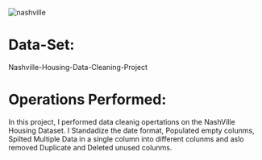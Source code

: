 ![nashville](https://github.com/OfemiAdeniyi/Nashville-Housing-Data-Cleaning-Project/assets/160871523/906fbb83-de46-44cd-8163-d104cd4230c6)

# Data-Set:

Nashville-Housing-Data-Cleaning-Project

# Operations Performed:

In this project, I performed data cleanig opertations on the NashVille Housing Dataset.
I Standadize the date format,
Populated empty colunms,
Spilted Multiple Data in a single column into different colunms and aslo
removed Duplicate and Deleted unused colunms.
